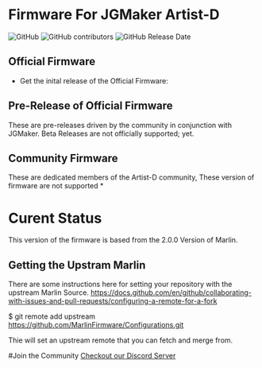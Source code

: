 # Firmware For JGMaker Artist-D
![GitHub](https://img.shields.io/github/license/JGMaker3dofficial/artistd.svg)
![GitHub contributors](https://img.shields.io/github/contributors/JGMaker3dofficial/artistd.svg)
![GitHub Release Date](https://img.shields.io/github/release-date/JGMaker3dofficial/artistd.svg)

## Official Firmware 
* Get the inital release of the Official Firmware: 

## Pre-Release of Official Firmware
These are pre-releases driven by the community in conjunction with JGMaker.  Beta Releases are not officially supported; yet. 

## Community Firmware
These are dedicated members of the Artist-D community, These version of firmware are not supported 
* 

# Curent Status
This version of the firmware is based from the 2.0.0 Version of Marlin. 

## Getting the Upstram Marlin
There are some instructions here for setting your repository with the upstream Marlin Source. 
https://docs.github.com/en/github/collaborating-with-issues-and-pull-requests/configuring-a-remote-for-a-fork

$ git remote add upstream https://github.com/MarlinFirmware/Configurations.git

Thie will set an upstream remote that you can fetch and merge from. 

#Join the Community
[Checkout our Discord Server](https://discord.gg/H97VgdSwjF)
